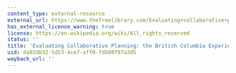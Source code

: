 ```yaml
---
content_type: external-resource
external_url: https://www.thefreelibrary.com/Evaluating+collaborative+planning%3A+the+British+Columbia+experience.-a0114604588
has_external_license_warning: true
license: https://en.wikipedia.org/wiki/All_rights_reserved
status: ''
title: 'Evaluating Collaborative Planning: the British Columbia Experience'
uid: da92db32-5d53-4ce7-aff0-fdb00f97a3d5
wayback_url: ''
---
```


